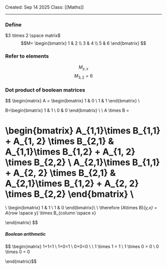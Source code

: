 Created: Sep 14 2025
Class: [[Maths]] 
- - -
### Define
$3 \times 2 \space matrix$
$$M=
\begin{bmatrix}
 1 & 2 \\       
 3 & 4 \\
 5 & 6          
\end{bmatrix}
$$
### Refer to elements
$$
M_{y,x}
$$
$$
M_{3,2}=6
$$

### Dot product of boolean matrices
$$
\begin{matrix}
A = \begin{bmatrix}
1 & 0 \\
1 & 1
\end{bmatrix}
\\

B=\begin{bmatrix}
1 & 1 \\
0 & 0
\end{bmatrix}
\\
\\
A \times B =

\begin{bmatrix}
A_{1,1}\times B_{1,1} + A_{1, 2} \times B_{2,1}  & A_{1,1}\times B_{1,2} + A_{1, 2} \times B_{2,2} \\
A_{2,1}\times B_{1,1} + A_{2, 2} \times B_{2,1}  & A_{2,1}\times B_{1,2} + A_{2, 2} \times B_{2,2}
\end{bmatrix}
\\
=
\\
\begin{bmatrix}
1 & 1 \\
1 & 0
\end{bmatrix}\\
\\
\therefore (A\times B)_{y,x} = A_{row \space y}  \times B_{column \space x}

\end{matrix}
$$
##### Boolean arithmetic
$$
\begin{matrix}
1+1=1 \\
1+0=1 \\
0+0=0 \\
\\
1 \times 1 = 1 \\
1 \times 0 = 0 \\
0 \times 0 = 0

\end{matrix}$$
